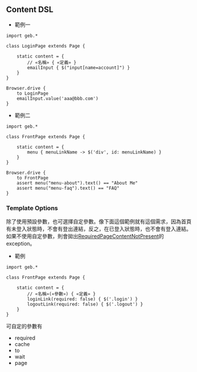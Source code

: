 ## Content DSL
* 範例一

```
import geb.*

class LoginPage extends Page {

    static content = {
        // «名稱» { «定義» }
        emailInput { $("input[name=account]") }
    }
}
```

```
Browser.drive {
    to LoginPage
    emailInput.value('aaa@bbb.com')
}
```
* 範例二

```
import geb.*

class FrontPage extends Page {

    static content = {
        menu { menuLinkName -> $('div', id: menuLinkName) }
    }
}
```

```
Browser.drive {
    to FrontPage
    assert menu("menu-about").text() == "About Me"
    assert menu("menu-faq").text() == "FAQ"
}
```

### Template Options
除了使用預設參數，也可選擇自定參數。像下面這個範例就有這個需求，因為首頁有未登入狀態時，不會有登出連結，反之，在已登入狀態時，也不會有登入連結。如果不使用自定參數，則會拋出[RequiredPageContentNotPresent](http://www.gebish.org/manual/current/api/geb/error/RequiredPageContentNotPresent.html)的exception。
* 範例

```
import geb.*

class FrontPage extends Page {

    static content = {
        // «名稱»(«參數») { «定義» }
        loginLink(required: false) { $('.login') }
        logoutLink(required: false) { $('.logout') }
    }
}
```


可自定的參數有
* required
* cache
* to
* wait
* page
